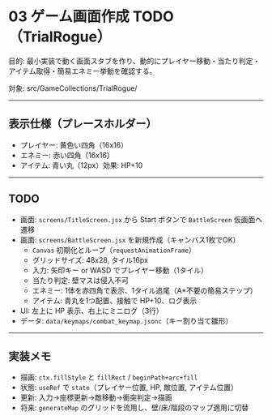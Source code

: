 # 03 ゲーム画面作成 TODO（TrialRogue）

目的: 最小実装で動く画面スタブを作り、動的にプレイヤー移動・当たり判定・アイテム取得・簡易エネミー挙動を確認する。

対象: src/GameCollections/TrialRogue/

---

## 表示仕様（プレースホルダー）
- プレイヤー: 黄色い四角（16x16）
- エネミー: 赤い四角（16x16）
- アイテム: 青い丸（12px）効果: HP+10

---

## TODO
- 画面: `screens/TitleScreen.jsx` から Start ボタンで `BattleScreen` 仮画面へ遷移
- 画面: `screens/BattleScreen.jsx` を新規作成（キャンバス1枚でOK）
  - `Canvas` 初期化とループ（`requestAnimationFrame`）
  - グリッドサイズ: 48x28, タイル16px
  - 入力: 矢印キー or WASD でプレイヤー移動（1タイル）
  - 当たり判定: 壁マスは侵入不可
  - エネミー: 1体を赤四角で表示、1タイル追尾（A*不要の簡易ステップ）
  - アイテム: 青丸を1つ配置、接触で HP+10、ログ表示
- UI: 左上に HP 表示、右上にミニログ（3行）
- データ: `data/keymaps/combat_keymap.jsonc`（キー割り当て雛形）

---

## 実装メモ
- 描画: `ctx.fillStyle` と `fillRect` / `beginPath+arc+fill`
- 状態: `useRef` で `state`（プレイヤー位置, HP, 敵位置, アイテム位置）
- 更新: 入力→座標更新→敵移動→衝突判定→描画
- 将来: `generateMap` のグリッドを流用し、壁/床/階段のマップ適用に切替

